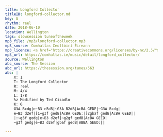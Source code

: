 ```yaml
---
title: Longford Collector
titleID: longford-collector.md
key: G
rhythm: reel
date: 2018-06-10
location: Wellington
tags: slowsession tuneoftheweek
mp3_file: /mp3/longford-collector.mp3
mp3_source: Comhaltas Ceoltóirí Éireann
mp3_licence: <a href="https://creativecommons.org/licenses/by-nc/2.5/">CC-BY-NC-2.5</a>
mp3_url: https://comhaltas.ie/music/detail/longford_collector/
source: Wellington
abc_source: The Session
abc_url: https://thesession.org/tunes/563
abc: |
    X: 1
    T: The Longford Collector
    R: reel
    M: 4/4
    L: 1/8
    %z Modified by Ted Cizadlo
    K: G
    G3A Bcdg|e~B3 eBdB|~G3A B2dB|AcBA GEDE|~G3A Bcdg|
    e~B3 d2ef|[1~g3f gedB|AcBA GEDE:|[2gbaf gedB|AcBA GEED||
    |:~g3f gedg|e~B3 d2ef|~g2gf gedB|AcBA GEED|
    ~g3f gedg|e~B3 d2ef|gbaf gedB|ABBA GEED:||

---
```

